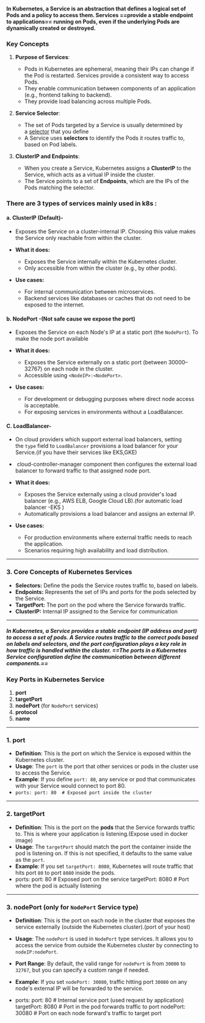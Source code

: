 #### In Kubernetes, a **Service** is an abstraction that defines a logical set of Pods and a policy to access them. Services ==provide a stable endpoint to applications== running on Pods, even if the underlying Pods are dynamically created or destroyed.


### **Key Concepts**

1. **Purpose of Services**:
    
    - Pods in Kubernetes are ephemeral, meaning their IPs can change if the Pod is restarted. Services provide a consistent way to access Pods.
    - They enable communication between components of an application (e.g., frontend talking to backend).
    - They provide load balancing across multiple Pods.

2. **Service Selector**:
     - The set of Pods targeted by a Service is usually determined by a [selector](https://kubernetes.io/docs/concepts/overview/working-with-objects/labels/) that you define
    - A Service uses **selectors** to identify the Pods it routes traffic to, based on Pod labels.

3. **ClusterIP and Endpoints**:
    - When you create a Service, Kubernetes assigns a **ClusterIP** to the Service, which acts as a virtual IP inside the cluster.
    - The Service points to a set of **Endpoints**, which are the IPs of the Pods matching the selector.


### **There are 3 types of services mainly used in k8s :**

#### **a. ClusterIP (Default)**-

- Exposes the Service on a cluster-internal IP. Choosing this value makes the Service only reachable from within the cluster.
- **What it does:**
    - Exposes the Service internally within the Kubernetes cluster.
    - Only accessible from within the cluster (e.g., by other pods).

- **Use cases:**
    - For internal communication between microservices.
    - Backend services like databases or caches that do not need to be exposed to the internet.




#### **b. NodePort -**(Not safe cause we expose the port)
- Exposes the Service on each Node's IP at a static port (the `NodePort`). To make the node port available

- **What it does:**
    - Exposes the Service externally on a static port (between 30000–32767) on each node in the cluster.
    - Accessible using `<NodeIP>:<NodePort>`.

- **Use cases:**
    - For development or debugging purposes where direct node access is acceptable.
    - For exposing services in environments without a LoadBalancer.


#### **C. LoadBalancer-**
- On cloud providers which support external load balancers, setting the `type` field to `LoadBalancer` provisions a load balancer for your Service.(if you have their services like EKS,GKE)

-  cloud-controller-manager component then configures the external load balancer to forward traffic to that assigned node port.

- **What it does:**
    - Exposes the Service externally using a cloud provider's load balancer (e.g., AWS ELB, Google Cloud LB).(for automatic load balancer -EKS )
    - Automatically provisions a load balancer and assigns an external IP.

- **Use cases:**
    - For production environments where external traffic needs to reach the application.
    - Scenarios requiring high availability and load distribution.


---
### **3. Core Concepts of Kubernetes Services**

- **Selectors:** Define the pods the Service routes traffic to, based on labels.
- **Endpoints:** Represents the set of IPs and ports for the pods selected by the Service.
- **TargetPort:** The port on the pod where the Service forwards traffic.
- **ClusterIP:** Internal IP assigned to the Service for communication


---
 
 
##### In Kubernetes, a **Service** provides a stable endpoint (IP address and port) to access a set of pods. A Service routes traffic to the correct pods based on labels and selectors, and the port configuration plays a key role in how traffic is handled within the cluster. ==The **ports** in a Kubernetes Service configuration define the communication between different components.==


### Key Ports in Kubernetes Service

1. **port**
2. **targetPort**
3. **nodePort** (for `NodePort` services)
4. **protocol**
5. **name**

---
### 1. **port**

- **Definition**: This is the port on which the Service is exposed within the Kubernetes cluster.
- **Usage**: The `port` is the port that other services or pods in the cluster use to access the Service.
- **Example**: If you define `port: 80`, any service or pod that communicates with your Service would connect to port 80.
- `ports:
     port: 80  # Exposed port inside the cluster`

---

### 2. **targetPort**

- **Definition**: This is the port on the **pods** that the Service forwards traffic to. This is where your application is listening.(Expose used in docker image)
- **Usage**: The `targetPort` should match the port the container inside the pod is listening on. If this is not specified, it defaults to the same value as the `port`.
- **Example**: If you set `targetPort: 8080`, Kubernetes will route traffic that hits port `80` to port `8080` inside the pods.
- ports:
     port: 80       # Exposed port on the service
     targetPort: 8080  # Port where the pod is actually listening

---

### 3. **nodePort** (only for `NodePort` Service type)

- **Definition**: This is the port on each node in the cluster that exposes the service externally (outside the Kubernetes cluster).(port of your host)

- **Usage**: The `nodePort` is used in `NodePort` type services. It allows you to access the service from outside the Kubernetes cluster by connecting to `nodeIP:nodePort`.

- **Port Range**: By default, the valid range for `nodePort` is from `30000` to `32767`, but you can specify a custom range if needed.

- **Example**: If you set `nodePort: 30080`, traffic hitting port `30080` on any node's external IP will be forwarded to the service.

-  ports:
     port: 80         # Internal service port  (used request by application)
     targetPort: 8080  # Port in the pod forwards traffic to port
     nodePort: 30080   # Port on each node forward's traffic to target port
